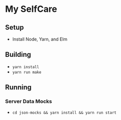 # My SelfCare

## Setup

- Install Node, Yarn, and Elm

## Building

- `yarn install`
- `yarn run make`

## Running

### Server Data Mocks

- `cd json-mocks && yarn install && yarn run start`
